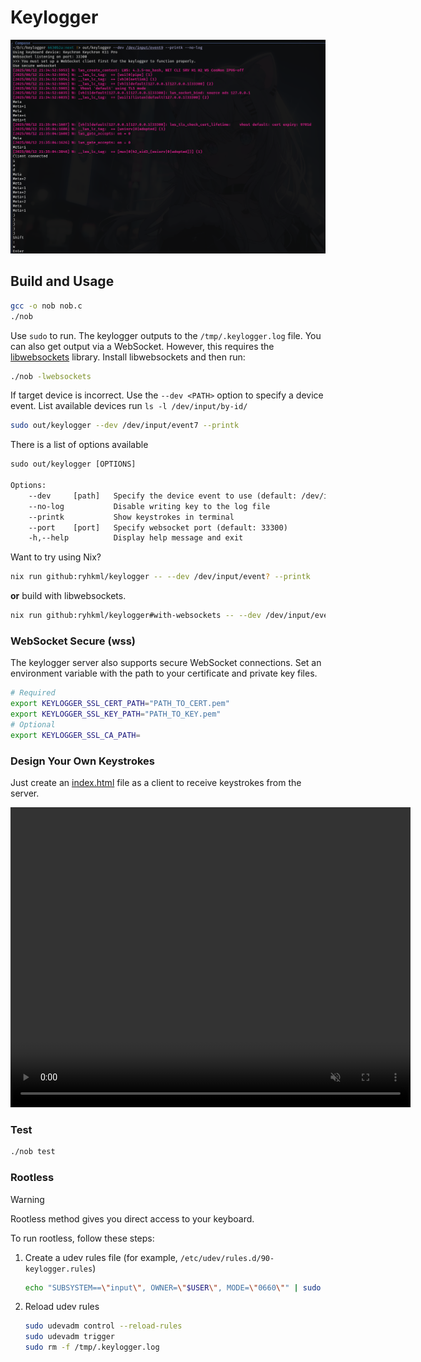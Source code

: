 # Keylogger

![Keylogger screenshot](./sample.png)

## Build and Usage

```sh
gcc -o nob nob.c
./nob
```

Use `sudo` to run. The keylogger outputs to the `/tmp/.keylogger.log` file. You can also get output via a WebSocket. However, this requires the [libwebsockets](https://libwebsockets.org) library. Install libwebsockets and then run:

```sh
./nob -lwebsockets
```

If target device is incorrect. Use the `--dev <PATH>` option to specify a device event. List available devices run `ls -l /dev/input/by-id/`

```sh
sudo out/keylogger --dev /dev/input/event7 --printk
```

There is a list of options available

```txt
sudo out/keylogger [OPTIONS]

Options:
    --dev     [path]   Specify the device event to use (default: /dev/input/event?)
    --no-log           Disable writing key to the log file
    --printk           Show keystrokes in terminal
    --port    [port]   Specify websocket port (default: 33300)
    -h,--help          Display help message and exit
```

Want to try using Nix?

```sh
nix run github:ryhkml/keylogger -- --dev /dev/input/event? --printk
```

**or** build with libwebsockets.

```sh
nix run github:ryhkml/keylogger#with-websockets -- --dev /dev/input/event?
```

### WebSocket Secure (wss)

The keylogger server also supports secure WebSocket connections. Set an environment variable with the path to your certificate and private key files.

```sh
# Required
export KEYLOGGER_SSL_CERT_PATH="PATH_TO_CERT.pem"
export KEYLOGGER_SSL_KEY_PATH="PATH_TO_KEY.pem"
# Optional
export KEYLOGGER_SSL_CA_PATH=
```

### Design Your Own Keystrokes

Just create an [index.html](./index.html) file as a client to receive keystrokes from the server.

<video src="https://github.com/ryhkml/keylogger/raw/refs/heads/main/sample-obs-overlay.mp4" width="640" height="480" controls preload muted></video>

### Test

```sh
./nob test
```

### Rootless

> [!WARNING]
>
> Rootless method gives you direct access to your keyboard.

To run rootless, follow these steps:

1. Create a udev rules file (for example, `/etc/udev/rules.d/90-keylogger.rules`)

    ```sh
    echo "SUBSYSTEM==\"input\", OWNER=\"$USER\", MODE=\"0660\"" | sudo tee /etc/udev/rules.d/90-keylogger.rules > /dev/null
    ```

1. Reload udev rules
    ```sh
    sudo udevadm control --reload-rules
    sudo udevadm trigger
    sudo rm -f /tmp/.keylogger.log
    ```
